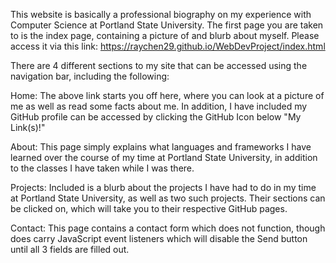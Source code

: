 This website is basically a professional biography on my experience with Computer Science at Portland State University.
The first page you are taken to is the index page, containing a picture of and blurb about myself.
Please access it via this link: https://raychen29.github.io/WebDevProject/index.html

There are 4 different sections to my site that can be accessed using the navigation bar, including the following:

Home:
The above link starts you off here, where you can look at a picture of me as well as read some facts about me.
In addition, I have included my GitHub profile can be accessed by clicking the GitHub Icon below "My Link(s)!"

About:
This page simply explains what languages and frameworks I have learned over the course of my time at Portland State University, 
in addition to the classes I have taken while I was there.

Projects:
Included is a blurb about the projects I have had to do in my time at Portland State University, as well as two such projects.
Their sections can be clicked on, which will take you to their respective GitHub pages.

Contact:
This page contains a contact form which does not function, though does carry JavaScript event listeners which will disable the Send button until all 3 fields are filled out. 
